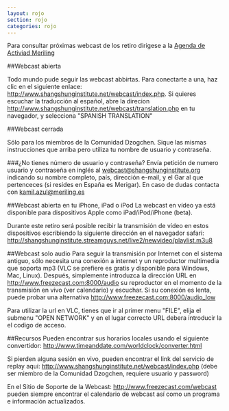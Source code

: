 ```yaml
---
layout: rojo
section: rojo
categories: rojo
---
```

Para consultar próximas webcast de los retiro dirigese a la [Agenda de Activiad Meriling](http://meriling.es/rojo/)

##Webcast abierta

Todo mundo pude seguir las webcast abbirtas. Para conectarte a una, haz clic en el siguiente enlace: <http://www.shangshunginstitute.net/webcast/index.php>.
Si quieres escuchar la traducción al español, abre la direcion <http://www.shangshunginstitute.net/webcast/translation.php> en tu navegador, y selecciona "SPANISH TRANSLATION"

##Webcast cerrada

Sólo para los miembros de la Comunidad Dzogchen. Sique las mismas instrucciones que arriba pero utiliza tu nombre de usuario y contraseña.

###¿No tienes número de usuario y contraseña?
Envía petición de numero usuario y contraseña en inglés al webcast@shangshunginstitute.org indicando su nombre completo, país, dirección e-mail, y el Gar al que pertenceces (si resides en España es Merigar). En caso de dudas contacta con kamil.azul@meriling.es

##Webcast abierta en tu iPhone, iPad o iPod
La webcast en vídeo ya está disponible para dispositivos Apple como iPad/iPod/iPhone (beta).

Durante este retiro será posible recibir la transmisión de vídeo en estos dispositivos escribiendo la siguiente dirección en el navegador safari:
<http://shangshunginstitute.streamguys.net/live2/newvideo/playlist.m3u8>

##Webcast solo audio
Para seguir la transmisión por Internet con el sistema antiguo, sólo necesita una conexión a internet y un reproductor multimedia que soporta mp3 (VLC se prefiere es gratis y disponible para Windows, Mac, Linux).
Después, simplemente introduzca la dirección URL en <http://www.freezecast.com:8000/audio> su reproductor en el momento de la transmisión en vivo (ver calendario) y escuchar.
Si su conexión es lenta, puede probar una alternativa <http://www.freezecast.com:8000/audio_low>

Para utilizar la url en VLC, tienes que ir al primer  menu "FILE", elija el submenu "OPEN NETWORK"  y en el lugar correcto URL  debera introducir la el codigo de acceso.

##Recursos
Pueden encontrar sus horarios locales usando el siguiente convertidor: <http://www.timeanddate.com/worldclock/converter.html>

Si pierden alguna sesión en vivo, pueden encontrar el link del servicio de replay aquí: <http://www.shangshunginstitute.net/webcast/index.php> (debe ser miembro de la Comunidad Dzogchen, requiere usuario y password)

En el Sitio de Soporte de la Webcast: <http://www.freezecast.com/webcast> pueden siempre encontrar el calendario de webcast  así como un programa e información actualizados.